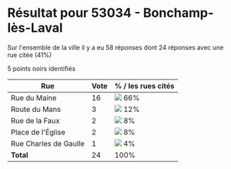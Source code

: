 # Résultat pour 53034 - Bonchamp-lès-Laval

Sur l'ensemble de la ville il y a eu 58 réponses dont 24 réponses avec une rue citée (41%)

5 points noirs identifiés

| Rue | Vote | % / les rues cités|
|-----|------|-------------------|
| Rue du Maine | 16 | <img src="../../img/bar_66.gif" />&nbsp;66%|
| Route du Mans | 3 | <img src="../../img/bar_12.gif" />&nbsp;12%|
| Rue de la Faux | 2 | <img src="../../img/bar_8.gif" />&nbsp;8%|
| Place de l'Église | 2 | <img src="../../img/bar_8.gif" />&nbsp;8%|
| Rue Charles de Gaulle | 1 | <img src="../../img/bar_4.gif" />&nbsp;4%|
| **Total** | 24 | 100%|
